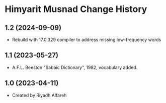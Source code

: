 Himyarit Musnad Change History
==============================

1.2 (2024-09-09)
----------------
* Rebuild with 17.0.329 compiler to address missing low-frequency words

1.1 (2023-05-27)
----------------
* A.F.L. Beeston "Sabaic Dictionary", 1982, vocabulary added.

1.0 (2023-04-11)
----------------
* Created by Riyadh Alfareh
